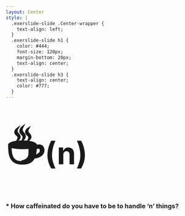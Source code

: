 ```yaml
---
layout: Center
style: |
  .exerslide-slide .Center-wrapper {
    text-align: left;
  }
  .exerslide-slide h1 {
    color: #444;
    font-size: 120px;
    margin-bottom: 20px;
    text-align: center;
  }
  .exerslide-slide h3 {
    text-align: center;
    color: #777;
  }
---
```


<h1><span style="font-size:120px">☕</span><span style="font-size:80px">(n)</span></h1>

<h3>* How caffeinated do you have to be to handle ‘n’ things?</h3>
